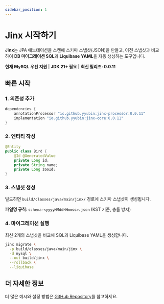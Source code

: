 ```yaml
---
sidebar_position: 1
---
```


# Jinx 시작하기

**Jinx**는 JPA 애노테이션을 스캔해 스키마 스냅샷(JSON)을 만들고, 이전 스냅샷과 비교하여 **DB 마이그레이션 SQL**과 **Liquibase YAML**을 자동 생성하는 도구입니다.

**현재 MySQL 우선 지원** | **JDK 21+ 필요** | **최신 릴리즈: 0.0.11**

## 빠른 시작

### 1. 의존성 추가

```gradle
dependencies {
    annotationProcessor "io.github.yyubin:jinx-processor:0.0.11"
    implementation "io.github.yyubin:jinx-core:0.0.11"
}
```

### 2. 엔티티 작성

```java
@Entity
public class Bird {
    @Id @GeneratedValue
    private Long id;
    private String name;
    private Long zooId;
}
```

### 3. 스냅샷 생성

빌드하면 `build/classes/java/main/jinx/` 경로에 스키마 스냅샷이 생성됩니다.

**파일명 규칙**: `schema-<yyyyMMddHHmmss>.json` (KST 기준, 충돌 방지)

### 4. 마이그레이션 실행

최신 2개의 스냅샷을 비교해 SQL과 Liquibase YAML을 생성합니다.

```bash
jinx migrate \
  -p build/classes/java/main/jinx \
  -d mysql \
  --out build/jinx \
  --rollback \
  --liquibase
```

## 더 자세한 정보

더 많은 예시와 설정 방법은 [GitHub Repository](https://github.com/yyubin/jinx)를 참고하세요.
